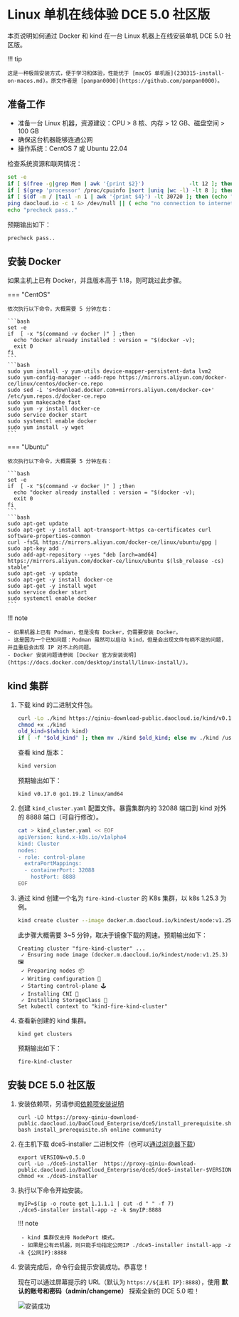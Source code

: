 # Linux 单机在线体验 DCE 5.0 社区版

本页说明如何通过 Docker 和 kind 在一台 Linux 机器上在线安装单机 DCE 5.0 社区版。

!!! tip

    这是一种极简安装方式，便于学习和体验，性能优于 [macOS 单机版](230315-install-on-macos.md)。原文作者是 [panpan0000](https://github.com/panpan0000)。

## 准备工作

- 准备一台 Linux 机器，资源建议：CPU > 8 核、内存 > 12 GB、磁盘空间 > 100 GB
- 确保这台机器能够连通公网
- 操作系统：CentOS 7 或 Ubuntu 22.04

检查系统资源和联网情况：

```bash
set -e
if [ $(free -g|grep Mem | awk '{print $2}')              -lt 12 ]; then (echo "insufficient memory! (should >=12G)"; exit 1); fi
if [ $(grep 'processor' /proc/cpuinfo |sort |uniq |wc -l) -lt 8 ]; then (echo "insufficient CPU! (should >=8C)"; exit 1); fi
if [ $(df -m / |tail -n 1 | awk '{print $4}') -lt 30720 ]; then (echo "insufficient free disk space of root partition!(should >=30G)"; exit 1); fi
ping daocloud.io -c 1 &> /dev/null || ( echo "no connection to internet! abort." &&  exit 1; )
echo "precheck pass.."
```

预期输出如下：

```console
precheck pass..
```

## 安装 Docker

如果主机上已有 Docker，并且版本高于 1.18，则可跳过此步骤。

=== "CentOS"

    依次执行以下命令，大概需要 5 分钟左右：

    ```bash
    set -e
    if  [ -x "$(command -v docker )" ] ;then
      echo "docker already installed : version = "$(docker -v);
      exit 0
    fi
    ```
    ```bash
    sudo yum install -y yum-utils device-mapper-persistent-data lvm2
    sudo yum-config-manager --add-repo https://mirrors.aliyun.com/docker-ce/linux/centos/docker-ce.repo
    sudo sed -i 's+download.docker.com+mirrors.aliyun.com/docker-ce+' /etc/yum.repos.d/docker-ce.repo
    sudo yum makecache fast
    sudo yum -y install docker-ce
    sudo service docker start
    sudo systemctl enable docker
    sudo yum install -y wget
    ```

=== "Ubuntu"

    依次执行以下命令，大概需要 5 分钟左右：

    ```bash
    set -e
    if  [ -x "$(command -v docker )" ] ;then
      echo "docker already installed : version = "$(docker -v);
      exit 0
    fi
    ```
    ```bash
    sudo apt-get update
    sudo apt-get -y install apt-transport-https ca-certificates curl software-properties-common
    curl -fsSL https://mirrors.aliyun.com/docker-ce/linux/ubuntu/gpg | sudo apt-key add -
    sudo add-apt-repository --yes "deb [arch=amd64] https://mirrors.aliyun.com/docker-ce/linux/ubuntu $(lsb_release -cs) stable"
    sudo apt-get -y update
    sudo apt-get -y install docker-ce
    sudo apt-get -y install wget
    sudo service docker start
    sudo systemctl enable docker
    ```

!!! note

    - 如果机器上已有 Podman，但是没有 Docker，仍需要安装 Docker。
    - 这是因为一个已知问题：Podman 虽然可以启动 kind，但是会出现文件句柄不足的问题，并且重启会出现 IP 对不上的问题。
    - Docker 安装问题请参阅 [Docker 官方安装说明](https://docs.docker.com/desktop/install/linux-install/)。

## kind 集群

1. 下载 kind 的二进制文件包。

    ```bash
    curl -Lo ./kind https://qiniu-download-public.daocloud.io/kind/v0.17.0/kind-linux-amd64
    chmod +x ./kind
    old_kind=$(which kind)
    if [ -f "$old_kind" ]; then mv ./kind $old_kind; else mv ./kind /usr/bin/kind ; fi
    ```

    查看 kind 版本：

    ```bash
    kind version
    ```

    预期输出如下：

    ```console
    kind v0.17.0 go1.19.2 linux/amd64
    ```

1. 创建 `kind_cluster.yaml` 配置文件。暴露集群内的 32088 端口到 kind 对外的 8888 端口（可自行修改）。

    ```bash
    cat > kind_cluster.yaml << EOF
    apiVersion: kind.x-k8s.io/v1alpha4
    kind: Cluster
    nodes:
    - role: control-plane
      extraPortMappings:
      - containerPort: 32088
        hostPort: 8888
    EOF
    ```

1. 通过 kind 创建一个名为 `fire-kind-cluster` 的 K8s 集群，以 k8s 1.25.3 为例。

    ```bash
    kind create cluster --image docker.m.daocloud.io/kindest/node:v1.25.3  --name=fire-kind-cluster --config=kind_cluster.yaml 
    ```

    此步骤大概需要 3~5 分钟，取决于镜像下载的网速。预期输出如下：

    ```console
    Creating cluster "fire-kind-cluster" ...
     ✓ Ensuring node image (docker.m.daocloud.io/kindest/node:v1.25.3) 🖼 
     ✓ Preparing nodes 📦  
     ✓ Writing configuration 📜 
     ✓ Starting control-plane 🕹️ 
     ✓ Installing CNI 🔌 
     ✓ Installing StorageClass 💾 
    Set kubectl context to "kind-fire-kind-cluster"
    ```

1. 查看新创建的 kind 集群。

    ```console
    kind get clusters
    ```

    预期输出如下：

    ```console
    fire-kind-cluster
    ```

## 安装 DCE 5.0 社区版

1. 安装依赖项，另请参阅[依赖项安装说明](../install/install-tools.md)

    ```shell
    curl -LO https://proxy-qiniu-download-public.daocloud.io/DaoCloud_Enterprise/dce5/install_prerequisite.sh
    bash install_prerequisite.sh online community 
    ```

1. 在主机下载 dce5-installer 二进制文件（也可以[通过浏览器下载](../download/dce5.md)）

    ```shell
    export VERSION=v0.5.0
    curl -Lo ./dce5-installer  https://proxy-qiniu-download-public.daocloud.io/DaoCloud_Enterprise/dce5/dce5-installer-$VERSION
    chmod +x ./dce5-installer 
    ```

1. 执行以下命令开始安装。

    ```shell
    myIP=$(ip -o route get 1.1.1.1 | cut -d " " -f 7)
    ./dce5-installer install-app -z -k $myIP:8888
    ```

    !!! note

        - kind 集群仅支持 NodePort 模式。
        - 如果是公有云机器，则只能手动指定公网IP ./dce5-installer install-app -z -k {公网IP}:8888

1. 安装完成后，命令行会提示安装成功。恭喜您！

    现在可以通过屏幕提示的 URL（默认为 `https://${主机 IP}:8888`），使用 **默认的账号和密码（admin/changeme）** 探索全新的 DCE 5.0 啦！

    ![安装成功](https://docs.daocloud.io/daocloud-docs-images/docs/install/images/success.png)
